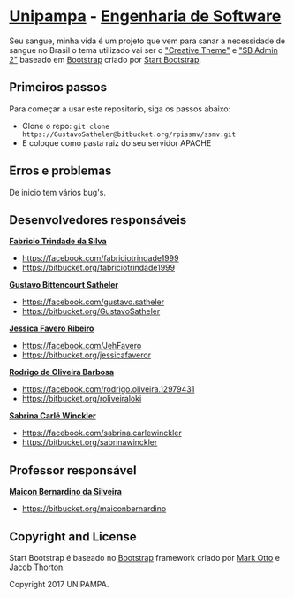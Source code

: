 # [Unipampa](http://unipampa.edu.br/) - [Engenharia de Software](http://cursos.unipampa.edu.br/cursos/engenhariadesoftware/)

Seu sangue, minha vida é um projeto que vem para sanar a necessidade de sangue no Brasil o tema utilizado vai ser o ["Creative Theme"](https://startbootstrap.com/template-overviews/creative/) e ["SB Admin 2"](https://startbootstrap.com/template-overviews/sb-admin-2/) baseado em [Bootstrap](http://getbootstrap.com/) criado por [Start Bootstrap](http://startbootstrap.com/).

## Primeiros passos

Para começar a usar este repositorio, siga os passos abaixo:
* Clone o repo: `git clone https://GustavoSatheler@bitbucket.org/rpissmv/ssmv.git`
* E coloque como pasta raiz do seu servidor APACHE

## Erros e problemas

De inicio tem vários bug's.

## Desenvolvedores responsáveis

**[Fabricio Trindade da Silva](fabriciotrindadea7x@gmail.com)**
* https://facebook.com/fabriciotrindade1999
* https://bitbucket.org/fabriciotrindade1999

**[Gustavo Bittencourt Satheler](gustavo.satheler@alunos.unipampa.edu.br)**
* https://facebook.com/gustavo.satheler
* https://bitbucket.org/GustavoSatheler

**[Jessica Favero Ribeiro](jessicafaveror@gmail.com)**
* https://facebook.com/JehFavero
* https://bitbucket.org/jessicafaveror

**[Rodrigo de Oliveira Barbosa](roliveira.loki@gmail.com)**
* https://facebook.com/rodrigo.oliveira.12979431
* https://bitbucket.org/roliveiraloki

**[Sabrina Carlé Winckler](sabrinacarlew@gmail.com)**
* https://facebook.com/sabrina.carlewinckler
* https://bitbucket.org/sabrinawinckler


## Professor responsável
**[Maicon Bernardino da Silveira](maiconbernardino@unipampa.edu.br)**
* https://bitbucket.org/maiconbernardino

## Copyright and License

Start Bootstrap é baseado no [Bootstrap](http://getbootstrap.com/) framework criado por [Mark Otto](https://twitter.com/mdo) e [Jacob Thorton](https://twitter.com/fat).

Copyright 2017 UNIPAMPA.
